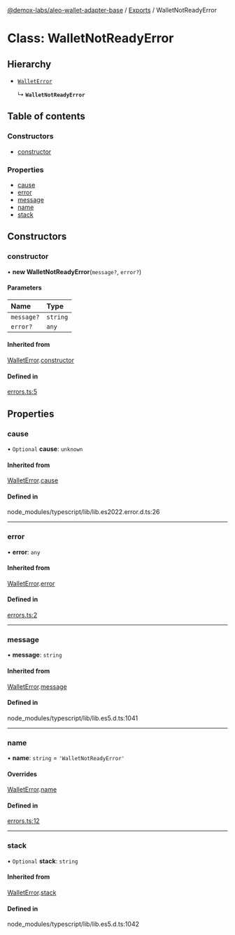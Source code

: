 [@demox-labs/aleo-wallet-adapter-base](../README.md) / [Exports](../modules.md) / WalletNotReadyError

# Class: WalletNotReadyError

## Hierarchy

- [`WalletError`](WalletError.md)

  ↳ **`WalletNotReadyError`**

## Table of contents

### Constructors

- [constructor](WalletNotReadyError.md#constructor)

### Properties

- [cause](WalletNotReadyError.md#cause)
- [error](WalletNotReadyError.md#error)
- [message](WalletNotReadyError.md#message)
- [name](WalletNotReadyError.md#name)
- [stack](WalletNotReadyError.md#stack)

## Constructors

### constructor

• **new WalletNotReadyError**(`message?`, `error?`)

#### Parameters

| Name | Type |
| :------ | :------ |
| `message?` | `string` |
| `error?` | `any` |

#### Inherited from

[WalletError](WalletError.md).[constructor](WalletError.md#constructor)

#### Defined in

[errors.ts:5](https://github.com/demox-labs/leo-wallet-adapter/blob/0449b28/packages/core/base/errors.ts#L5)

## Properties

### cause

• `Optional` **cause**: `unknown`

#### Inherited from

[WalletError](WalletError.md).[cause](WalletError.md#cause)

#### Defined in

node_modules/typescript/lib/lib.es2022.error.d.ts:26

___

### error

• **error**: `any`

#### Inherited from

[WalletError](WalletError.md).[error](WalletError.md#error)

#### Defined in

[errors.ts:2](https://github.com/demox-labs/leo-wallet-adapter/blob/0449b28/packages/core/base/errors.ts#L2)

___

### message

• **message**: `string`

#### Inherited from

[WalletError](WalletError.md).[message](WalletError.md#message)

#### Defined in

node_modules/typescript/lib/lib.es5.d.ts:1041

___

### name

• **name**: `string` = `'WalletNotReadyError'`

#### Overrides

[WalletError](WalletError.md).[name](WalletError.md#name)

#### Defined in

[errors.ts:12](https://github.com/demox-labs/leo-wallet-adapter/blob/0449b28/packages/core/base/errors.ts#L12)

___

### stack

• `Optional` **stack**: `string`

#### Inherited from

[WalletError](WalletError.md).[stack](WalletError.md#stack)

#### Defined in

node_modules/typescript/lib/lib.es5.d.ts:1042
